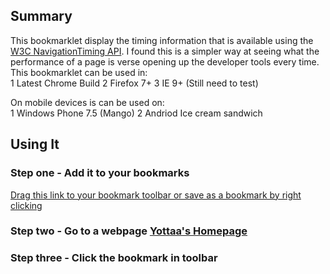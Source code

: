 ## Summary

This bookmarklet display the timing information that is available using the [W3C NavigationTiming API](http://www.w3.org/TR/navigation-timing/). I found this is a simpler way at seeing what the performance
of a page is verse opening up the developer tools every time. This bookmarklet can be used in:<br/>
1	Latest Chrome Build
2	Firefox 7+
3	IE 9+ (Still need to test)

On mobile devices is can be used on:<br/>
1	Windows Phone 7.5 (Mango)
2	Andriod Ice cream sandwich

## Using It

### Step one - Add it to your bookmarks

<a href="(javascript:(function()%7Bdocument.body.appendChild(document.createElement('script')).src='http://yottaa.github.com/NavigationTimingBookmarklet/bookmarklet.js?bob=8'%7D)();" title="Drag to Bookmark Toolbar">Drag this link to your bookmark toolbar or save as a bookmark by right clicking</a>

### Step two - Go to a webpage [Yottaa's Homepage](http://www.yottaa.com)

### Step three - Click the bookmark in toolbar

